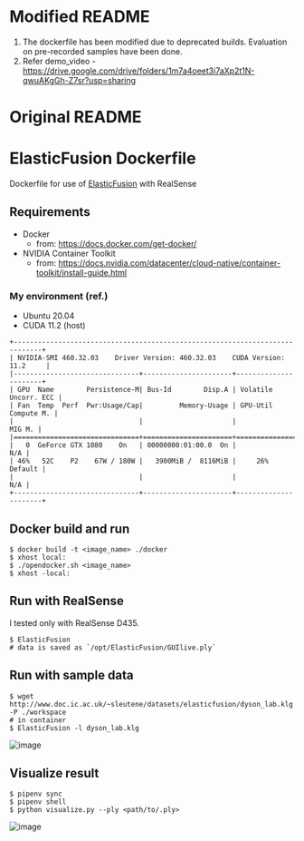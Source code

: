 # Modified README
1. The dockerfile has been modified due to deprecated builds. Evaluation on pre-recorded samples have been done.
2. Refer demo_video - https://drive.google.com/drive/folders/1m7a4oeet3i7aXp2t1N-qwuAKgGh-Z7sr?usp=sharing


# Original README
# ElasticFusion Dockerfile

Dockerfile for use of [ElasticFusion](https://github.com/mp3guy/ElasticFusion) with RealSense

## Requirements

- Docker
  - from: https://docs.docker.com/get-docker/
- NVIDIA Container Toolkit
  - from: https://docs.nvidia.com/datacenter/cloud-native/container-toolkit/install-guide.html

### My environment (ref.)

- Ubuntu 20.04
- CUDA 11.2 (host)

```
+-----------------------------------------------------------------------------+
| NVIDIA-SMI 460.32.03    Driver Version: 460.32.03    CUDA Version: 11.2     |
|-------------------------------+----------------------+----------------------+
| GPU  Name        Persistence-M| Bus-Id        Disp.A | Volatile Uncorr. ECC |
| Fan  Temp  Perf  Pwr:Usage/Cap|         Memory-Usage | GPU-Util  Compute M. |
|                               |                      |               MIG M. |
|===============================+======================+======================|
|   0  GeForce GTX 1080    On   | 00000000:01:00.0  On |                  N/A |
| 46%   52C    P2    67W / 180W |   3900MiB /  8116MiB |     26%      Default |
|                               |                      |                  N/A |
+-------------------------------+----------------------+----------------------+
```

## Docker build and run

```terminal
$ docker build -t <image_name> ./docker
$ xhost local:
$ ./opendocker.sh <image_name>
$ xhost -local:
```

## Run with RealSense

I tested only with RealSense D435.

```terminal
$ ElasticFusion
# data is saved as `/opt/ElasticFusion/GUIlive.ply`
```

## Run with sample data

```terminal
$ wget http://www.doc.ic.ac.uk/~sleutene/datasets/elasticfusion/dyson_lab.klg -P ./workspace
# in container
$ ElasticFusion -l dyson_lab.klg
```

![image](https://user-images.githubusercontent.com/25898373/70848804-1d25fa80-1eba-11ea-92c3-2295a08984d8.png)

## Visualize result

```terminal
$ pipenv sync
$ pipenv shell
$ python visualize.py --ply <path/to/.ply>
```

![image](https://user-images.githubusercontent.com/25898373/70864791-f7235780-1f98-11ea-8367-738205205726.png)
